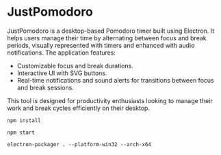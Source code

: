 # JustPomodoro

JustPomodoro is a desktop-based Pomodoro timer built using Electron. It helps users manage their time by alternating between focus and break periods, visually represented with timers and enhanced with audio notifications. The application features:

- Customizable focus and break durations.
- Interactive UI with SVG buttons.
- Real-time notifications and sound alerts for transitions between focus and break sessions.

This tool is designed for productivity enthusiasts looking to manage their work and break cycles efficiently on their desktop.


`npm install`


`npm start`

`electron-packager . --platform-win32 --arch-x64`




